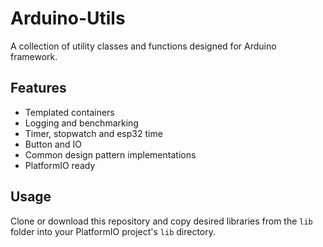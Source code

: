 # Arduino-Utils
A collection of utility classes and functions designed for Arduino framework.

## Features
- Templated containers
- Logging and benchmarking
- Timer, stopwatch and esp32 time
- Button and IO
- Common design pattern implementations
- PlatformIO ready

## Usage
Clone or download this repository and copy desired libraries from the `lib` folder into your PlatformIO project's `lib` directory.
